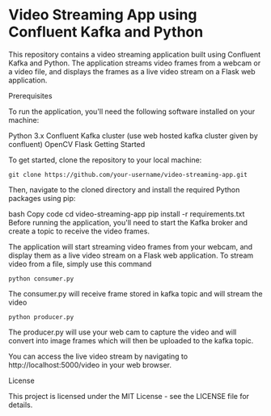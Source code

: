 # Video Streaming App using Confluent Kafka and Python

This repository contains a video streaming application built using Confluent Kafka and Python. The application streams video frames from a webcam or a video file, and displays the frames as a live video stream on a Flask web application.

Prerequisites

To run the application, you'll need the following software installed on your machine:

Python 3.x
Confluent Kafka cluster (use web hosted kafka cluster given by confluent)
OpenCV
Flask
Getting Started

To get started, clone the repository to your local machine:

```
git clone https://github.com/your-username/video-streaming-app.git
```

Then, navigate to the cloned directory and install the required Python packages using pip:

bash
Copy code
cd video-streaming-app
pip install -r requirements.txt
Before running the application, you'll need to start the Kafka broker and create a topic to receive the video frames. 


The application will start streaming video frames from your webcam, and display them as a live video stream on a Flask web application. 
To stream video from a file, simply use this command
```
python consumer.py
```

The consumer.py will receive frame stored in kafka topic and will stream the video

```
python producer.py
```

The producer.py will use your web cam to capture the video and will convert into image frames which will then be uploaded to the kafka topic.

You can access the live video stream by navigating to http://localhost:5000/video in your web browser.

License

This project is licensed under the MIT License - see the LICENSE file for details.

